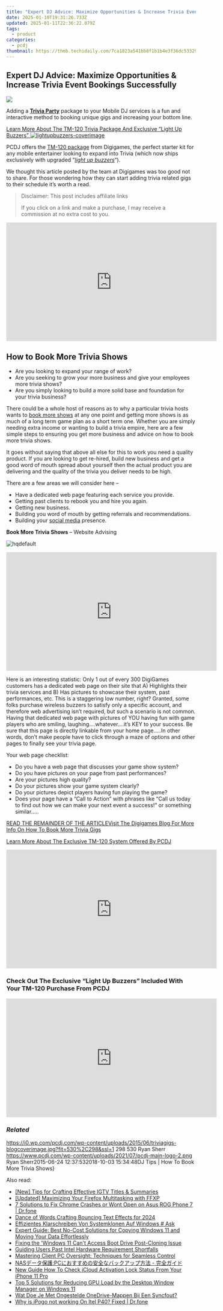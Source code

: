 ```yaml
---
title: "Expert DJ Advice: Maximize Opportunities & Increase Trivia Event Bookings Successfully"
date: 2025-01-10T19:31:26.733Z
updated: 2025-01-11T22:36:22.879Z
tags:
  - product
categories:
  - pcdj
thumbnail: https://thmb.techidaily.com/7ca1823a541bb8f1b1b4e3f36dc533291122ea53e71344224f2ca3a62defe8ec.jpg
---
```


## Expert DJ Advice: Maximize Opportunities & Increase Trivia Event Bookings Successfully

[![](https://i0.wp.com/pcdj.com/wp-content/uploads/2015/06/triviagigs-blogcoverimage.jpg?resize=530%2C298&ssl=1)](https://i0.wp.com/pcdj.com/wp-content/uploads/2015/06/triviagigs-blogcoverimage.jpg?fit=530%2C298&ssl=1 "triviagigs-blogcoverimage")

Adding a **[Trivia Party](https://tools.techidaily.com/pcdj/products/)** package to your Mobile DJ services is a fun and interactive method to booking unique gigs and increasing your bottom line.

[Learn More About The TM-120 Trivia Package And Exclusive “Light Up Buzzers” ![](https://i2.wp.com/pcdj.com/wp-content/uploads/2015/06/lightupbuzzers-coverimage.jpg?fit=300%2C169&ssl=1 "lightupbuzzers-coverimage")](https://tools.techidaily.com/pcdj/products/)

PCDJ offers the [TM-120 package](https://tools.techidaily.com/pcdj/products/) from Digigames, the perfect starter kit for any mobile entertainer looking to expand into Trivia (which now ships exclusively with upgraded “_[light up buzzers](https://tools.techidaily.com/pcdj/products/)_“).

We thought this article posted by the team at Digigames was too good not to share. For those wondering how they can start adding trivia related gigs to their schedule it’s worth a read.

>  Disclaimer: This post includes affiliate links
>
>  If you click on a link and make a purchase, I may receive a commission at no extra cost to you.
>

<!-- affiliate ads begin -->
<iframe width="560" height="315" src="https://www.youtube.com/embed/eMEJvwMM0vk?si=EQF_jo_4u9v5iJ_C" title="YouTube video player" frameborder="0" allow="accelerometer; autoplay; clipboard-write; encrypted-media; gyroscope; picture-in-picture; web-share" referrerpolicy="strict-origin-when-cross-origin" allowfullscreen></iframe>
<!-- affiliate ads end -->

## How to Book More Trivia Shows

* Are you looking to expand your range of work?
* Are you seeking to grow your more business and give your employees more trivia shows?
* Are you simply looking to build a more solid base and foundation for your trivia business?

There could be a whole host of reasons as to why a particular trivia hosts wants to [book more shows](http://www.musicthinktank.com/blog/10-things-bands-can-do-to-book-more-live-shows.html) at any one point and getting more shows is as much of a long term game plan as a short term one. Whether you are simply needing extra income or wanting to build a trivia empire, here are a few simple steps to ensuring you get more business and advice on how to book more trivia shows.

It goes without saying that above all else for this to work you need a quality product. If you are looking to get re-hired, build new business and get a good word of mouth spread about yourself then the actual product you are delivering and the quality of the trivia you deliver needs to be high.

There are a few areas we will consider here –

* Have a dedicated web page featuring each service you provide.
* Getting past clients to rebook you and hire you again.
* Getting new business.
* Building you word of mouth by getting referrals and recommendations.
* Building your [social media](https://en.wikipedia.org/wiki/Social%5Fmedia) presence.

**Book More Trivia Shows** – Website Advising

![](https://i1.wp.com/pcdj.com/wp-content/uploads/2015/06/hqdefault.jpg?fit=300%2C225&ssl=1 "hqdefault")

<!-- affiliate ads begin -->
<iframe width="560" height="315" src="https://www.youtube.com/embed/Vca--yEhtdo?si=7ijqjyP-oi3LYze1" title="YouTube video player" frameborder="0" allow="accelerometer; autoplay; clipboard-write; encrypted-media; gyroscope; picture-in-picture; web-share" referrerpolicy="strict-origin-when-cross-origin" allowfullscreen></iframe>
<!-- affiliate ads end -->

Here is an interesting statistic: Only 1 out of every 300 DigiGames customers has a dedicated web page on their site that A) Highlights their trivia services and B) Has pictures to showcase their system, past performances, etc. This is a staggering low number, right? Granted, some folks purchase wireless buzzers to satisfy only a specific account, and therefore web advertising isn’t required, but such a scenario is not common. Having that dedicated web page with pictures of YOU having fun with game players who are smiling, laughing….whatever….it’s KEY to your success. Be sure that this page is directly linkable from your home page…..In other words, don’t make people have to click through a maze of options and other pages to finally see your trivia page.

Your web page checklist:

* Do you have a web page that discusses your game show system?
* Do you have pictures on your page from past performances?
* Are your pictures high quality?
* Do your pictures show your game system clearly?
* Do your pictures depict players having fun playing the game?
* Does your page have a “Call to Action” with phrases like “Call us today to find out how we can make your next event a success!” or something similar…..

[READ THE REMAINDER OF THE ARTICLEVisit The Digigames Blog For More Info On How To Book More Trivia Gigs](http://wireless-buzzers-quiz-buzzer-trivia-games.com/how-to-book-more-trivia-shows/)

[Learn More About The Exclusive TM-120 System Offered By PCDJ](https://tools.techidaily.com/pcdj/products/)

<!-- affiliate ads begin -->
<iframe width="560" height="315" src="https://www.youtube.com/embed/poI1NQxHfjc?si=ZLG0wziYcTKIKwL5" title="YouTube video player" frameborder="0" allow="accelerometer; autoplay; clipboard-write; encrypted-media; gyroscope; picture-in-picture; web-share" referrerpolicy="strict-origin-when-cross-origin" allowfullscreen></iframe>
<!-- affiliate ads end -->

### Check Out The Exclusive “Light Up Buzzers” Included With Your TM-120 Purchase From PCDJ

<!-- affiliate ads begin -->
<iframe width="560" height="315" src="https://www.youtube.com/embed/lxv4NM-89CU?si=Uj5rOkhrwZ_6QIuW" title="YouTube video player" frameborder="0" allow="accelerometer; autoplay; clipboard-write; encrypted-media; gyroscope; picture-in-picture; web-share" referrerpolicy="strict-origin-when-cross-origin" allowfullscreen></iframe>
<!-- affiliate ads end -->

### _Related_

https://i0.wp.com/pcdj.com/wp-content/uploads/2015/06/triviagigs-blogcoverimage.jpg?fit=530%2C298&ssl=1 298 530 Ryan Sherr https://www.pcdj.com/wp-content/uploads/2021/07/pcdj-main-logo-2.png Ryan Sherr2015-06-24 12:37:532018-10-03 15:34:48DJ Tips | How To Book More Trivia Shows}

<ins class="adsbygoogle"
     style="display:block"
     data-ad-format="autorelaxed"
     data-ad-client="ca-pub-7571918770474297"
     data-ad-slot="1223367746"></ins>

<ins class="adsbygoogle"
     style="display:block"
     data-ad-client="ca-pub-7571918770474297"
     data-ad-slot="8358498916"
     data-ad-format="auto"
     data-full-width-responsive="true"></ins>

<span class="atpl-alsoreadstyle">Also read:</span>
<div><ul>
<li><a href="https://instagram-videos.techidaily.com/new-tips-for-crafting-effective-igtv-titles-and-summaries/"><u>[New] Tips for Crafting Effective IGTV Titles & Summaries</u></a></li>
<li><a href="https://some-guidance.techidaily.com/updated-maximizing-your-firefox-multitasking-with-ffxp/"><u>[Updated] Maximizing Your Firefox Multitasking with FFXP</u></a></li>
<li><a href="https://howto.techidaily.com/7-solutions-to-fix-chrome-crashes-or-wont-open-on-asus-rog-phone-7-drfone-by-drfone-fix-android-problems-fix-android-problems/"><u>7 Solutions to Fix Chrome Crashes or Wont Open on Asus ROG Phone 7 | Dr.fone</u></a></li>
<li><a href="https://youtube-videos.techidaily.com/dance-of-words-crafting-bouncing-text-effects-for-2024/"><u>Dance of Words Crafting Bouncing Text Effects for 2024</u></a></li>
<li><a href="https://win-community.techidaily.com/effizientes-klarschreiben-von-systemklonen-auf-windows-ask/"><u>Effizientes Klarschreiben Von Systemklonen Auf Windows # Ask</u></a></li>
<li><a href="https://discover-able.techidaily.com/expert-guide-best-no-cost-solutions-for-copying-windows-11-and-moving-your-data-effortlessly/"><u>Expert Guide: Best No-Cost Solutions for Copying Windows 11 and Moving Your Data Effortlessly</u></a></li>
<li><a href="https://discover-able.techidaily.com/fixing-the-windows-11-cant-access-boot-drive-post-cloning-issue/"><u>Fixing the 'Windows 11 Can't Access Boot Drive Post-Cloning Issue</u></a></li>
<li><a href="https://win11-tips.techidaily.com/guiding-users-past-intel-hardware-requirement-shortfalls/"><u>Guiding Users Past Intel Hardware Requirement Shortfalls</u></a></li>
<li><a href="https://discover-able.techidaily.com/mastering-client-pc-oversight-techniques-for-seamless-control/"><u>Mastering Client PC Oversight: Techniques for Seamless Control</u></a></li>
<li><a href="https://discover-able.techidaily.com/naspc/"><u>NASデータ保護:PCにおすすめの安全なバックアップ方法 - 完全ガイド</u></a></li>
<li><a href="https://activate-lock.techidaily.com/new-guide-how-to-check-icloud-activation-lock-status-from-your-iphone-11-pro-by-drfone-ios/"><u>New Guide How To Check iCloud Activation Lock Status From Your iPhone 11 Pro</u></a></li>
<li><a href="https://win-howtos.techidaily.com/top-5-solutions-for-reducing-gpu-load-by-the-desktop-window-manager-on-windows-11/"><u>Top 5 Solutions for Reducing GPU Load by the Desktop Window Manager on Windows 11</u></a></li>
<li><a href="https://discover-able.techidaily.com/wat-doe-je-met-ongestelde-onedrive-mappen-bij-een-syncfout/"><u>Wat Doe Je Met Ongestelde OneDrive-Mappen Bij Een Syncfout?</u></a></li>
<li><a href="https://android-pokemon-go.techidaily.com/why-is-ipogo-not-working-on-itel-p40-fixed-drfone-by-drfone-virtual-android/"><u>Why is iPogo not working On Itel P40? Fixed | Dr.fone</u></a></li>
</ul></div>


